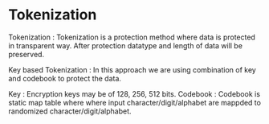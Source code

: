 # Tokenization
Tokenization : Tokenization is a protection method where data is protected in transparent way.
After protection datatype and length of data will be preserved.

Key based Tokenization : In this approach we are using combination of key and codebook to protect the data.

Key : Encryption keys may be of 128, 256, 512 bits. 
Codebook : Codebook is static map table where where input character/digit/alphabet are mappded to randomized character/digit/alphabet.
